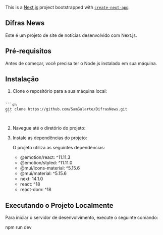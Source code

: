 This is a [Next.js](https://nextjs.org/) project bootstrapped with [`create-next-app`](https://github.com/vercel/next.js/tree/canary/packages/create-next-app).

## Difras News

Este é um projeto de site de notícias desenvolvido com Next.js.

## Pré-requisitos

Antes de começar, você precisa ter o Node.js instalado em sua máquina.

## Instalação

1.  Clone o repositório para a sua máquina local:

<pre>
<code>
```sh
git clone https://github.com/SamGularte/DifrasNews.git
```
</code>
</pre>

2. Navegue até o diretório do projeto:

3. Instale as dependências do projeto:

   O projeto utiliza as seguintes dependências:

   - @emotion/react: ^11.11.3
   - @emotion/styled: ^11.11.0
   - @mui/icons-material: ^5.15.6
   - @mui/material: ^5.15.6
   - next: 14.1.0
   - react: ^18
   - react-dom: ^18

## Executando o Projeto Localmente

Para iniciar o servidor de desenvolvimento, execute o seguinte comando:

npm run dev
